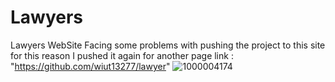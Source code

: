# Lawyers
Lawyers WebSite
Facing some problems with pushing the project to this site for this reason I pushed it again for another page  link : "https://github.com/wiut13277/lawyer"
![1000004174](https://github.com/user-attachments/assets/a78bfffb-7684-4770-8902-90140eaaa434)
